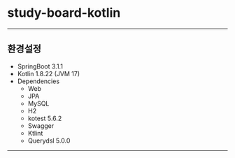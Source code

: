# study-board-kotlin
***
## 환경설정
- SpringBoot 3.1.1
- Kotlin 1.8.22 (JVM 17)
- Dependencies
  - Web
  - JPA
  - MySQL
  - H2
  - kotest 5.6.2
  - Swagger
  - Ktlint
  - Querydsl 5.0.0
***

